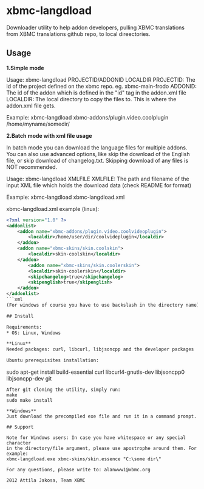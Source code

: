 xbmc-langdload
==============

Downloader utility to help addon developers, pulling XBMC translations from XBMC translations github repo, to local direectories.

## Usage

**1.Simple mode**

  Usage: xbmc-langdload PROJECTID/ADDONID LOCALDIR
  PROJECTID: The id of the project defined on the xbmc repo. eg. xbmc-main-frodo
  ADDONID: The id of the addon which is defined in the "id" tag in the addon.xml file
  LOCALDIR: The local directory to copy the files to. This is where the addon.xml file gets.

  Example: xbmc-langdload xbmc-addons/plugin.video.coolplugin /home/myname/somedir/

**2.Batch mode with xml file usage**

  In batch mode you can download the language files for multiple addons.
  You can also use advanced options, like skip the download of the English file, or skip download of changelog.txt.
  Skipping download of any files is NOT recommended.

  Usage: xbmc-langdload XMLFILE
  XMLFILE: The path and filename of the input XML file which holds the download data (check README for format)

  Example: xbmc-langdload xbmc-langdload.xml

xbmc-langdload.xml example (linux):
```xml
<?xml version="1.0" ?>
<addonlist>
    <addon name="xbmc-addons/plugin.video.coolvideoplugin">
        <localdir>/home/user/dir/coolvideplugin</localdir>
    </addon>
    <addon name="xbmc-skins/skin.coolskin">
        <localdir>skin-coolskin</localdir>
    </addon>
        <addon name="xbmc-skins/skin.coolerskin">
        <localdir>skin-coolerskin</localdir>
        <skipchangelog>true</skipchangelog>
        <skipenglish>true</skipenglish>
    </addon>
</addonlist>
```xml
(For windows of course you have to use backslash in the directory name)

## Install

Requirements:
* OS: Linux, Windows

**Linux**
Needed packages: curl, libcurl, libjsoncpp and the developer packages

Ubuntu prerequisites installation:
```
sudo apt-get install build-essential curl libcurl4-gnutls-dev libjsoncpp0 libjsoncpp-dev git
```
After git cloning the utility, simply run:
make
sudo make install

**Windows**
Just download the precompiled exe file and run it in a command prompt.

## Support

Note for Windows users: In case you have whitespace or any special character
in the directory/file argument, please use apostrophe around them. For example:
xbmc-langdload.exe xbmc-skins/skin.essence "C:\some dir\"

For any questions, please write to: alanwww1@xbmc.org

2012 Attila Jakosa, Team XBMC